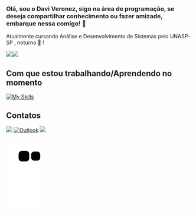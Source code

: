 ### Olá, sou o Davi Veronez, sigo na área de programação, se deseja compartilhar conhecimento ou fazer amizade, embarque nessa comigo! 👋
Atualmente cursando Análise e Desenvolvimento de Sistemas pelo UNASP-SP , noturno 🌙 !
<div>
  <a href="https://github.com/Veronez1"></a>
  <img height="150em" src="https://github-readme-stats.vercel.app/api?username=Veronez1&show_icons=true&theme=tokyonight&include_all_commits=true&count_private=true"/><img height="150em" src="https://github-readme-stats.vercel.app/api/top-langs/?username=Veronez1&layout=compact&langs_count=7&theme=tokyonight"/>
</div>

## Com que estou trabalhando/Aprendendo no momento
  [![My Skills](https://skills.thijs.gg/icons?i=jquery,nodejs,js,html,css,cs,dotnet,git,angular,ts,firebase,bootstrap)](https://skills.thijs.gg)
  <h2>Contatos</h2>

 <div> 
    <a href="https://www.instagram.com/daviveronez__/" target="_blank"><img src="https://img.shields.io/badge/-Instagram-%23E4405F?style=for-the-badge&logo=instagram&logoColor=white" target="_blank"></a>
    <a href = "mailto:daviveronez20@outlook.com"><img alt="Outlook" src="https://img.shields.io/static/v1?style=for-the-badge&message=Outlook&color=0078D4&logo=Microsoft+Outlook&logoColor=FFFFFF&label="></a>
    <a href="https://www.linkedin.com/in/davi-veronez/" target="_blank"><img src="https://img.shields.io/badge/-LinkedIn-%230077B5?style=for-the-badge&logo=linkedin&logoColor=white" target="_blank">
 </div>



  ![Snake animation](https://github.com/rafaballerini/rafaballerini/blob/output/github-contribution-grid-snake.svg)
